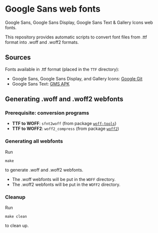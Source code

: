# Google Sans web fonts
Google Sans, Google Sans Display, Google Sans Text & Gallery Icons web fonts.

This repository provides automatic scripts to convert font files from .ttf format into .woff and .woff2 formats.

## Sources
Fonts available in .ttf format (placed in the `TTF` directory):
* Google Sans, Google Sans Display, and Gallery Icons: [Google Git](https://bit.ly/GoogleSans)
* Google Sans Text: [GMS APK](https://bit.ly/gms12)

## Generating .woff and .woff2 webfonts
### Prerequisite: conversion programs
* **TTF to WOFF**: `sfnt2woff` (from package [`woff-tools`](https://packages.ubuntu.com/woff-tools))
* **TTF to WOFF2**: `woff2_compress` (from package [`woff2`](https://packages.ubuntu.com/woff2))

### Generating all webfonts
Run
```shell
make
```
to generate .woff and .woff2 webfonts.

* The .woff webfonts will be put in the `WOFF` directory.
* The .woff2 webfonts will be put in the `WOFF2` directory.

### Cleanup
Run
```shell
make clean
```
to clean up.
